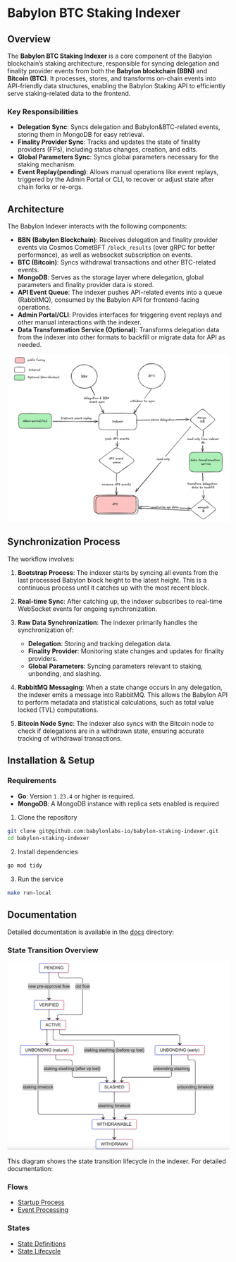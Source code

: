 # Babylon BTC Staking Indexer

## Overview

The **Babylon BTC Staking Indexer** is a core component of the 
Babylon blockchain’s staking architecture, responsible for syncing delegation 
and finality provider events from both the **Babylon blockchain (BBN)** and 
**Bitcoin (BTC)**. It processes, stores, and transforms on-chain events into 
API-friendly data structures, enabling the Babylon Staking API to efficiently 
serve staking-related data to the frontend.

### Key Responsibilities

- **Delegation Sync**: Syncs delegation and Babylon&BTC-related events, storing them in 
MongoDB for easy retrieval.
- **Finality Provider Sync**: Tracks and updates the state of finality providers
 (FPs), including status changes, creation, and edits.
- **Global Parameters Sync**: Syncs global parameters necessary for the staking 
mechanism.
- **Event Replay(pending)**: Allows manual operations like event replays, triggered by 
the Admin Portal or CLI, to recover or adjust state after chain forks or re-orgs.

## Architecture

The Babylon Indexer interacts with the following components:

- **BBN (Babylon Blockchain)**: Receives delegation and finality provider events
 via Cosmos CometBFT `/block_results` (over gRPC for better performance), as well
 as websocket subscription on events.
- **BTC (Bitcoin)**: Syncs withdrawal transactions and other BTC-related events.
- **MongoDB**: Serves as the storage layer where delegation, global parameters 
and finality provider data is stored.
- **API Event Queue**: The indexer pushes API-related events into a queue 
(RabbitMQ), consumed by the Babylon API for frontend-facing operations.
- **Admin Portal/CLI**: Provides interfaces for triggering event replays and 
other manual interactions with the indexer.
- **Data Transformation Service (Optional)**: Transforms delegation data from 
the indexer into other formats to backfill or migrate data for API as needed.

![Architecture Diagram](./docs/diagram.jpg)

## Synchronization Process

The workflow involves:

1. **Bootstrap Process**: The indexer starts by syncing all events from the 
last processed Babylon block height to the latest height. 
This is a continuous process until it catches up with the most recent block.
2. **Real-time Sync**: After catching up, the indexer subscribes to 
real-time WebSocket events for ongoing synchronization.
3. **Raw Data Synchronization**: The indexer primarily handles the 
synchronization of:
   - **Delegation**: Storing and tracking delegation data.
   - **Finality Provider**: Monitoring state changes and updates for 
   finality providers.
   - **Global Parameters**: Syncing parameters relevant to staking, unbonding, 
   and slashing.

4. **RabbitMQ Messaging**: When a state change occurs in any delegation, 
the indexer emits a message into RabbitMQ. This allows the Babylon API to 
perform metadata and statistical calculations, such as total value locked (TVL) 
computations.
5. **Bitcoin Node Sync**: The indexer also syncs with the Bitcoin node to 
check if delegations are in a withdrawn state, ensuring accurate tracking of 
withdrawal transactions.

## Installation & Setup

### Requirements

- **Go**: Version `1.23.4` or higher is required.
- **MongoDB**: A MongoDB instance with replica sets enabled is required

1. Clone the repository

```bash
git clone git@github.com:babylonlabs-io/babylon-staking-indexer.git
cd babylon-staking-indexer
```

2. Install dependencies

```bash
go mod tidy
```

3. Run the service

```bash
make run-local
```


## Documentation

Detailed documentation is available in the [docs](./docs) directory:

### State Transition Overview
![State Transition Diagram](./docs/state-transition.png)

This diagram shows the state transition lifecycle in the indexer. For detailed documentation:

### Flows
- [Startup Process](./docs/flows/startup.md)
- [Event Processing](./docs/flows/event-processing.md)

### States
- [State Definitions](./docs/states/overview.md)
- [State Lifecycle](./docs/states/lifecycle.md)